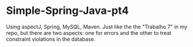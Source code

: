 # Simple-Spring-Java-pt4
Using aspectJ, Spring, MySQL, Maven. Just like the the "Trabalho 7" in my repo, but there are two aspects: one for errors and the other to treat constraint violations in the database.
